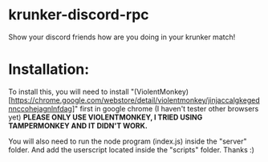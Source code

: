# krunker-discord-rpc
Show your discord friends how are you doing in your krunker match!

# Installation:
To install this, you will need to install "(ViolentMonkey)[https://chrome.google.com/webstore/detail/violentmonkey/jinjaccalgkegednnccohejagnlnfdag]" first in google chrome (I haven't tester other browsers yet)
**PLEASE ONLY USE VIOLENTMONKEY, I TRIED USING TAMPERMONKEY AND IT DIDN'T WORK.**

You will also need to run the node program (index.js) inside the "server" folder. And add the userscript located inside the "scripts" folder. Thanks :)
